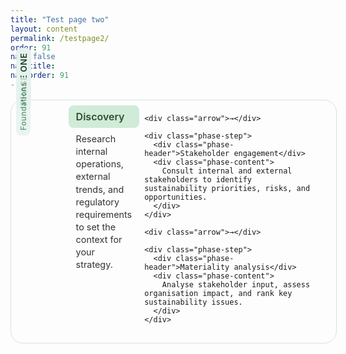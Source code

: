 ```yaml
---
title: "Test page two"
layout: content
permalink: /testpage2/
order: 91
nav: false
nav_title: 
nav_order: 91
---
```


<div class="phase-diagram-wrapper">
  <aside class="phase-sidebar">
    <div class="rotated-label">PHASE ONE</div>
    <div class="rotated-label small">Foundations</div>
  </aside>

  <div class="phase-flow">
    <div class="phase-step">
      <div class="phase-header">Discovery</div>
      <div class="phase-content">
        Research internal operations, external trends, and regulatory requirements to set the context for your strategy.
      </div>
    </div>

    <div class="arrow">→</div>

    <div class="phase-step">
      <div class="phase-header">Stakeholder engagement</div>
      <div class="phase-content">
        Consult internal and external stakeholders to identify sustainability priorities, risks, and opportunities.
      </div>
    </div>

    <div class="arrow">→</div>

    <div class="phase-step">
      <div class="phase-header">Materiality analysis</div>
      <div class="phase-content">
        Analyse stakeholder input, assess organisation impact, and rank key sustainability issues.
      </div>
    </div>
  </div>
</div>

<style>
/* wrapper: 15% sidebar, 85% grid flow */
.phase-diagram-wrapper {
  display: flex;
  width: 100%;
  border: 1px solid #d4e3dc;
  border-radius: 20px;
  padding: .5rem;
  margin: 1rem 0;
  align-items: flex-start;
  gap: .5rem;
}

.phase-sidebar {
  flex: 0 0 15%;
  position: relative; /* for absolute children */
  min-width: 3rem;
}

/* both labels absolutely positioned */
.rotated-label {
  position: absolute;
  left: 0;
  top: .5rem;
  transform-origin: top left;
  transform: rotate(-90deg);
  background: #e6f2ed;
  padding: .25rem .5rem;
  border-radius: 8px;
  font-weight: 600;
  font-size: .85rem;
  letter-spacing: .05em;
  color: #1f3f2e;
  white-space: nowrap;
}

.rotated-label.small {
  top: 3rem;            /* push below the first */
  font-size: .75rem;
  font-weight: 500;
  color: #2f7c4c;
  opacity: .8;
}

/* main flow grid */
.phase-flow {
  flex: 1;
  display: grid;
  grid-template-columns: 1fr auto 1fr auto 1fr;
  grid-template-rows: auto 1fr;
  column-gap: .5rem;
  row-gap: .5rem;
}

.phase-step {
  display: flex;
  flex-direction: column;
  grid-row: 1 / 3;
}

.phase-header {
  grid-row: 1;
  background: #d0ebd8;
  padding: .5rem .75rem;
  border-radius: 8px;
  font-weight: 600;
  font-size: 1rem;
  color: #2f4f2f;
}

.phase-content {
  grid-row: 2;
  padding: .5rem .75rem;
  font-size: .9rem;
  line-height: 1.4;
  color: #333;
}

.arrow {
  grid-row: 1 / 3;
  justify-self: center;
  align-self: center;
  font-size: 1.25rem;
  color: #66a189;
  font-weight: bold;
}

/* mobile stack */
@media (max-width: 768px) {
  .phase-diagram-wrapper {
    flex-direction: column;
  }
  .phase-sidebar {
    display: none;  /* or reposition if you prefer */
  }
  .phase-flow {
    display: flex;
    flex-direction: column;
    gap: .5rem;
  }
  .arrow {
    transform: rotate(90deg);
  }
}
</style>
